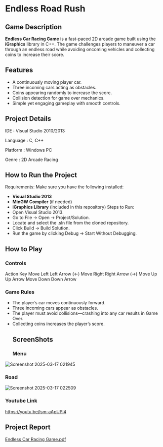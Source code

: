 # Endless Road Rush
## Game Description
**Endless Car Racing Game** is a fast-paced 2D arcade game built using the **iGraphics** library in C++. The game challenges players to maneuver a car through an endless road while avoiding oncoming vehicles and collecting coins to increase their score.

## Features
- A continuously moving player car.
- Three incoming cars acting as obstacles.
- Coins appearing randomly to increase the score.
- Collision detection for game over mechanics.
- Simple yet engaging gameplay with smooth controls.
## Project Details
IDE : Visual Studio 2010/2013

Language : C, C++

Platform : Windows PC

Genre : 2D Arcade Racing

## How to Run the Project
Requirements:
Make sure you have the following installed:

- **Visual Studio 2013**
- **MinGW Compiler** (if needed)
- **iGraphics Library** (included in this repository)
Steps to Run:
- Open Visual Studio 2013.
- Go to File → Open → Project/Solution.
- Locate and select the .sln file from the cloned repository.
- Click Build → Build Solution.
- Run the game by clicking Debug → Start Without Debugging.
## How to Play
### **Controls**
Action	Key
Move Left	Left Arrow (←)
Move Right	Right Arrow (→)
Move Up Up Arrow
Move Down Down Arrow
### **Game Rules**
- The player’s car moves continuously forward.
- Three incoming cars appear as obstacles.
- The player must avoid collisions—crashing into any car results in Game Over.
- Collecting coins increases the player’s score.
  ## ScreenShots
  ### **Menu**
![Screenshot 2025-03-17 021945](https://github.com/user-attachments/assets/af39db25-ab0e-4bfd-ac49-49dbaed7502b)

  ### **Road**
![Screenshot 2025-03-17 022509](https://github.com/user-attachments/assets/3a23c4e6-56ee-4191-a521-b5429f1ebf6a)

  ### Youtube Link
  https://youtu.be/lsm-aApUPl4
  ## Project Report
  [Endless Car Racing Game.pdf](https://github.com/user-attachments/files/19297909/Endless.Car.Racing.Game.pdf)
